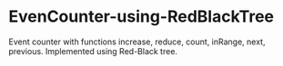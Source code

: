 # EvenCounter-using-RedBlackTree
Event counter with functions increase, reduce, count, inRange, next, previous.
Implemented using Red-Black tree.
